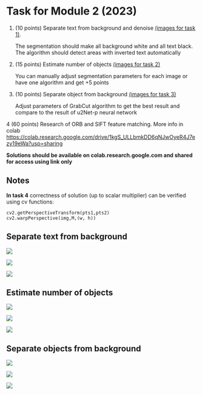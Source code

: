 # Task for Module 2 (2023)

1. (10 points) Separate text from background and denoise [(images for task 1)](#textimages).

   The segmentation should make all background white and all text black.
   The algorithm should detect areas with inverted text automatically
   
2. (15 points) Estimate number of objects [(images for task 2)](#countimages)
   
   You can manually adjust segmentation parameters for each image or have one algorithm and get +5 points

3. (10 points) Separate object from background [(images for task 3)](#objimages)

   Adjust parameters of GrabCut algorithm to get the best result and compare to the result of u2Net-p neural network

4 (60 points) Research of ORB and SIFT feature matching. More info in colab https://colab.research.google.com/drive/1kgS_ULLbmkDD6qNJwOyeR4J7ezy19eWa?usp=sharing

**Solutions should be available on colab.research.google.com and shared for access using link only**

## Notes

**In task 4** correctness of solution (up to scalar multiplier) can be verified using cv functions:

```
cv2.getPerspectiveTransform(pts1,pts2)
cv2.warpPerspective(img,M,(w, h))
```

## <a name="textimages"></a> Separate text from background

![](images/text1.jpg)

![](images/text2.jpg)

![](images/text3.jpg)


## <a name="countimages"></a> Estimate number of objects

![](images/count1.jpg)

![](images/count2.jpg)

![](images/count3.jpg)

## <a name="objimages"></a> Separate objects from background

![](images/obj1.jpg)

![](images/obj2.jpg)

![](images/obj3.jpg)




